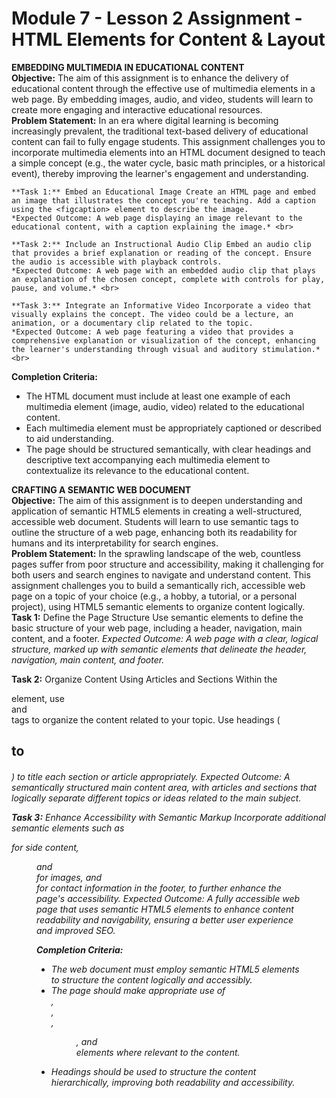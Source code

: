 # Module 7 - Lesson 2 Assignment - HTML Elements for Content & Layout

**EMBEDDING MULTIMEDIA IN EDUCATIONAL CONTENT** <br>
**Objective:** The aim of this assignment is to enhance the delivery of educational content through the effective use of multimedia elements in a web page. By embedding images, audio, and video, students will learn to create more engaging and interactive educational resources. <br>
**Problem Statement:** In an era where digital learning is becoming increasingly prevalent, the traditional text-based delivery of educational content can fail to fully engage students. This assignment challenges you to incorporate multimedia elements into an HTML document designed to teach a simple concept (e.g., the water cycle, basic math principles, or a historical event), thereby improving the learner's engagement and understanding. <br>
```
**Task 1:** Embed an Educational Image Create an HTML page and embed an image that illustrates the concept you're teaching. Add a caption using the <figcaption> element to describe the image.
*Expected Outcome: A web page displaying an image relevant to the educational content, with a caption explaining the image.* <br>
```

```
**Task 2:** Include an Instructional Audio Clip Embed an audio clip that provides a brief explanation or reading of the concept. Ensure the audio is accessible with playback controls.
*Expected Outcome: A web page with an embedded audio clip that plays an explanation of the chosen concept, complete with controls for play, pause, and volume.* <br>
```

```
**Task 3:** Integrate an Informative Video Incorporate a video that visually explains the concept. The video could be a lecture, an animation, or a documentary clip related to the topic.
*Expected Outcome: A web page featuring a video that provides a comprehensive explanation or visualization of the concept, enhancing the learner's understanding through visual and auditory stimulation.* <br>
```

**Completion Criteria:**
- The HTML document must include at least one example of each multimedia element (image, audio, video) related to the educational content.
- Each multimedia element must be appropriately captioned or described to aid understanding.
- The page should be structured semantically, with clear headings and descriptive text accompanying each multimedia element to contextualize its relevance to the educational content. <br>

**CRAFTING A SEMANTIC WEB DOCUMENT** <br>
**Objective:** The aim of this assignment is to deepen understanding and application of semantic HTML5 elements in creating a well-structured, accessible web document. Students will learn to use semantic tags to outline the structure of a web page, enhancing both its readability for humans and its interpretability for search engines. <br>
**Problem Statement:** In the sprawling landscape of the web, countless pages suffer from poor structure and accessibility, making it challenging for both users and search engines to navigate and understand content. This assignment challenges you to build a semantically rich, accessible web page on a topic of your choice (e.g., a hobby, a tutorial, or a personal project), using HTML5 semantic elements to organize content logically. <br>
**Task 1:** Define the Page Structure Use semantic elements to define the basic structure of your web page, including a header, navigation, main content, and a footer.
*Expected Outcome: A web page with a clear, logical structure, marked up with semantic elements that delineate the header, navigation, main content, and footer.* <br>

**Task 2:** Organize Content Using Articles and Sections Within the <main> element, use <article> and <section> tags to organize the content related to your topic. Use headings (<h2> to <h6>) to title each section or article appropriately.
*Expected Outcome: A semantically structured main content area, with articles and sections that logically separate different topics or ideas related to the main subject.* <br>

**Task 3:** Enhance Accessibility with Semantic Markup Incorporate additional semantic elements such as <aside> for side content, <figure> and <figcaption> for images, and <address> for contact information in the footer, to further enhance the page's accessibility.
*Expected Outcome: A fully accessible web page that uses semantic HTML5 elements to enhance content readability and navigability, ensuring a better user experience and improved SEO.* <br>

**Completion Criteria:**
- The web document must employ semantic HTML5 elements to structure the content logically and accessibly.
- The page should make appropriate use of <article>, <section>, <aside>, <figure>, and <address> elements where relevant to the content.
- Headings should be used to structure the content hierarchically, improving both readability and accessibility.
